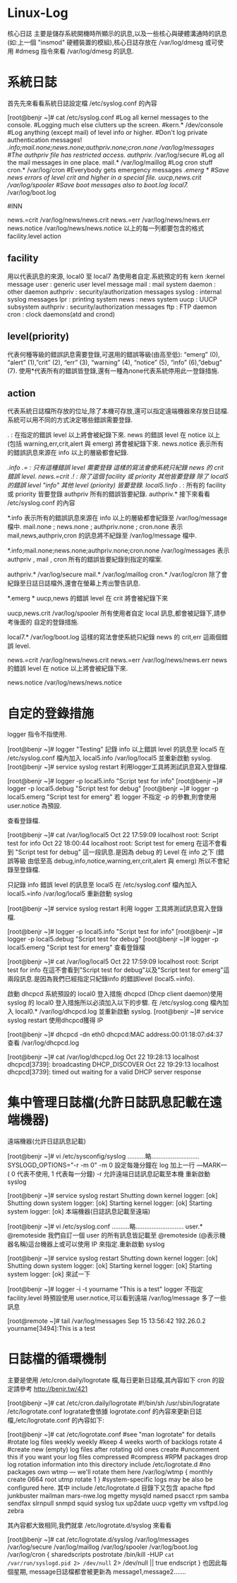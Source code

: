# Linux-Log
核心日誌
主要是儲存系統開機時所顯示的訊息,以及一些核心與硬體溝通時的訊息(如:上一個 "insmod" 硬體裝置的模組),核心日誌存放在 /var/log/dmesg 或可使用 #dmesg 指令來看 /var/log/dmesg 的訊息.

# 系統日誌
首先先來看看系統日誌設定檔 /etc/syslog.conf 的內容

[root@benjr ~]# cat /etc/syslog.conf
#Log all kernel messages to the console.
#Logging much else clutters up the screen.
#kern.*       /dev/console
#Log anything (except mail) of level info or higher.
#Don't log private authentication messages!
*.info;mail.none;news.none;authpriv.none;cron.none  /var/log/messages
#The authpriv file has restricted access.
authpriv.*      /var/log/secure
#Log all the mail messages in one place.
mail.*          /var/log/maillog
#Log cron stuff
cron.*          /var/log/cron
#Everybody gets emergency messages
*.emerg       *
#Save news errors of level crit and higher in a special file.
uucp,news.crit      /var/log/spooler
#Save boot messages also to boot.log
local7.*       /var/log/boot.log

#INN

news.=crit     /var/log/news/news.crit
news.=err      /var/log/news/news.err
news.notice    /var/log/news/news.notice
以上的每一列都要包含的格式 facility.level action

## facility
用以代表訊息的來源, local0 至 local7 為使用者自定.系統預定的有
kern :kernel message
user : generic user level message
mail : mail system
daemon : other daemon
authpriv : security/authorization messages
syslog : internal syslog messages
lpr : printing system
news : news system
uucp : UUCP subsystem
authpriv : security/authorization messages
ftp : FTP daemon
cron : clock daemons(atd and crond)
## level(priority)
代表何種等級的錯誤訊息需要登錄,可選用的錯誤等級(由高至低):
“emerg” (0), “alert” (1),”crit” (2), “err” (3), “warning” (4), “notice” (5), “info” (6),”debug” (7).
使用*代表所有的錯誤皆登錄,還有一種為none代表系統停用此一登錄措施.
## action
代表系統日誌檔所存放的位址,除了本機可存放,還可以指定遠端機器來存放日誌檔.
系統可以用不同的方式決定哪些錯誤需要登錄.


 
. : 在指定的錯誤 level 以上將會被紀錄下來.
news 的錯誤 level 在 notice 以上 (包括 warning,err,crit,alert 與 emerg) 將會被紀錄下來.
news.notice
表示所有的錯誤訊息來源在 info 以上的層級都會紀錄.

*.info
.= : 只有這種錯誤 level 需要登錄
這樣的寫法會使系統只紀錄 news 的 crit 錯誤 level.
news.=crit
.! : 除了這個 facility 或 priority 其他皆要登錄
除了 local5 的錯誤 level "info" 其他 level (priority) 皆要登錄.
local5.!info
.* : 所有的 facility 或 priority 皆要登錄
authpriv 所有的錯誤皆要紀錄.
authpriv.*
接下來看看 /etc/syslog.conf 的內容

*.info 表示所有的錯誤訊息來源在 info 以上的層級都會紀錄至 /var/log/message 檔中.
mail.none ; news.none ; authpriv.none ; cron.none 表示 mail,news,authpriv,cron 的訊息將不紀錄至 /var/log/message 檔中.

*.info;mail.none;news.none;authpriv.none;cron.none  /var/log/messages
表示 authpriv , mail , cron 所有的錯誤皆要紀錄到指定的檔案.

authpriv.*      /var/log/secure
mail.*       /var/log/maillog
cron.*       /var/log/cron
除了會紀錄至日誌日誌檔外,還會在螢幕上秀出警告訊息.

*.emerg       *
uucp,news 的錯誤 level 在 crit 將會被紀錄下來

uucp,news.crit      /var/log/spooler
所有使用者自定 local 訊息,都會被記錄下,請參考後面的 自定的登錄措施.

local7.*      /var/log/boot.log
這樣的寫法會使系統只紀錄 news 的 crit,err 這兩個錯誤 level.


 
news.=crit        /var/log/news/news.crit
news.=err         /var/log/news/news.err
news 的錯誤 level 在 notice 以上將會被紀錄下來.

news.notice       /var/log/news/news.notice
# 自定的登錄措施
logger 指令不指使用.

[root@benjr ~]# logger "Testing"
記錄 info 以上錯誤 level 的訊息至 local5
在 /etc/syslog.conf 檔內加入 local5.info /var/log/local5 並重新啟動 syslog.
[root@benjr ~]# service syslog restart
利用logger工具將測試訊息寫入登錄檔.

[root@benjr ~]# logger -p local5.info "Script test for info"
[root@benjr ~]# logger -p local5.debug "Script test for debug"
[root@benjr ~]# logger -p local5.emerg  "Script test for emerg"
若 logger 不指定 -p 的參數,則會使用 user.notice 為預設.

查看登錄檔.

[root@benjr ~]# cat /var/log/local5
Oct 22 17:59:09 localhost root: Script test for info
Oct 22 18:00:44 localhost root: Script test for emerg
在這不會看到 "Script test for debug" 這一段訊息.是因為 debug 的 Level 在 info 之下 (錯誤等級 由低至高 debug,info,notice,warning,err,crit,alert 與 emerg) 所以不會紀錄至登錄檔.

只記錄 info 錯誤 level 的訊息至 local5
在 /etc/syslog.conf 檔內加入 local5.=info /var/log/local5
重新啟動 syslog

[root@benjr ~]# service syslog restart
利用 logger 工具將測試訊息寫入登錄檔.

[root@benjr ~]# logger -p local5.info "Script test for info"
[root@benjr ~]# logger -p local5.debug "Script test for debug"
[root@benjr ~]# logger -p local5.emerg  "Script test for emerg"
查看登錄檔

[root@benjr ~]# cat /var/log/local5
Oct 22 17:59:09 localhost root: Script test for info
在這不會看到"Script test for debug"以及"Script test for emerg"這兩段訊息.是因為我們已經指定只紀錄info 的錯誤level (local5.=info).

啟動 dhcpcd 系統預設的 local0 登入措施
dhcpcd (Dhcp client daemon)使用 syslog 的 local0 登入措施所以必須加入以下的步驟.
在 /etc/syslog.cong 檔內加入 local0.* /var/log/dhcpcd.log 並重新啟動 syslog.
[root@benjr ~]# service syslog restart
使用dhcpcd獲得 IP

[root@benjr ~]# dhcpcd -dn eth0
dhcpcd:MAC address:00:01:18:07:d4:37
查看 /var/log/dhcpcd.log

[root@benjr ~]# cat /var/log/dhcpcd.log
Oct 22 19:28:13 localhost dhcpcd[3739]: broadcasting DHCP_DISCOVER
Oct 22 19:29:13 localhost dhcpcd[3739]: timed out waiting for a valid DHCP server response
# 集中管理日誌檔(允許日誌訊息記載在遠端機器)
遠端機器(允許日誌訊息記載)

[root@benjr ~]# vi /etc/sysconfig/syslog
……….略………………………
SYSLOGD_OPTIONS="-r -m 0"
-m 0 設定每幾分鐘在 log 加上一行 —MARK— ( 0 代表不使用, 1 代表每一分鐘)
-r 允許遠端日誌訊息記載至本機
重新啟動 syslog

[root@benjr ~]# service syslog restart
Shutting down kernel logger:                    [ok]
Shutting down system logger:                   [ok]
Starting kernel logger:                              [ok]
Starting system logger:                             [ok]
本端機器(日誌訊息記載至遠端)

[root@benjr ~]# vi /etc/syslog.conf
……….略………………………
user.*         @remoteside
我們自訂一個 user 的所有訊息皆記載至 @remoteside (@表示機器名稱)這台機器上或可以使用 IP 來指定.重新啟動 syslog

[root@benjr ~]# service syslog restart
Shutting down kernel logger:                    [ok]
Shutting down system logger:                   [ok]
Starting kernel logger:                              [ok]
Starting system logger:                             [ok]
來試一下

[root@benjr ~]# logger -i -t yourname "This is a test"
logger 不指定 facility.level 時預設使用 user.notice,可以看到遠端 /var/log/message 多了一些訊息

[root@remote ~]# tail /var/log/messages
Sep 15 13:56:42 192.26.0.2 yourname[3494]:This is a test
# 日誌檔的循環機制
主要是使用 /etc/cron.daily/logrotate 檔,每日更新日誌檔,其內容如下
cron 的設定請參考 http://benjr.tw/421

[root@benjr ~]# cat /etc/cron.daily/logrotate
#!/bin/sh
/usr/sbin/logratate    /etc/logrotate.conf
logratate會依據 logrotate.conf 的內容來更新日誌檔,/etc/logrotate.conf 的內容如下:

[root@benjr ~]# cat /etc/logrotate.conf
#see "man logrotate" for details
#rotate log files weekly
weekly
#keep 4 weeks worth of backlogs
rotate 4
#create new (empty) log files after rotating old ones
create
#uncomment this if you want your log files compressed
#compress
#RPM packages drop log rotation information into this directory
include /etc/logrotate.d
#no packages own wtmp — we'll rotate them here
/var/log/wtmp {
    monthly
    create 0664 root utmp
    rotate 1
}
#system-specific logs may be also be configured here.
其中 include /etc/logrotate.d 目錄下又包含 apache ftpd junkbuster mailman mars-nwe.log mgetty mysqld named psacct rpm samba sendfax slrnpull snmpd squid syslog tux up2date uucp vgetty vm vsftpd.log zebra

其內容都大致相同,我們就拿 /etc/logrotate.d/syslog 來看看

[root@benjr ~]# cat /etc/logrotate.d/syslog
/var/log/messages /var/log/secure /var/log/maillog /var/log/spooler /var/log/boot.log /var/log/cron {
    sharedscripts
    postrotate
 /bin/kill -HUP `cat /var/run/syslogd.pid 2> /dev/null` 2> /dev/null || true
    endscript
}
也因此每個星期, message日誌檔都會被更新為 message1,message2…….
